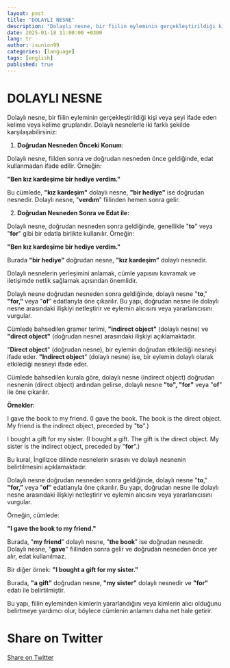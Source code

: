 ```yaml
---
layout: post
title: "DOLAYLI NESNE"
description: "Dolaylı nesne, bir fiilin eyleminin gerçekleştirildiği kişi veya şeyi ifade eden kelime veya kelime gruplarıdır."
date: 2025-01-18 11:00:00 +0300
lang: tr
author: isunion99
categories: [language]
tags: [english]
published: true
---
```



DOLAYLI NESNE
====== 


Dolaylı nesne, bir fiilin eyleminin gerçekleştirildiği kişi veya şeyi ifade eden kelime veya kelime gruplarıdır. Dolaylı nesnelerle iki farklı şekilde karşılaşabilirsiniz:

1. **Doğrudan Nesneden Önceki Konum**: 

Dolaylı nesne, fiilden sonra ve doğrudan nesneden önce geldiğinde, edat kullanmadan ifade edilir. Örneğin:

**"Ben kız kardeşime bir hediye verdim."**

Bu cümlede, **"kız kardeşim"** dolaylı nesne, **"bir hediye"** ise doğrudan nesnedir. Dolaylı nesne, "**verdım**" fiilinden hemen sonra gelir.



2. **Doğrudan Nesneden Sonra ve Edat ile:** 

Dolaylı nesne, doğrudan nesneden sonra geldiğinde, genellikle "**to**" veya "**for**" gibi bir edatla birlikte kullanılır. Örneğin:

**"Ben kız kardeşime bir hediye verdim."**

Burada **"bir hediye"** doğrudan nesne, **"kız kardeşim"** dolaylı nesnedir.

Dolaylı nesnelerin yerleşimini anlamak, cümle yapısını kavramak ve iletişimde netlik sağlamak açısından önemlidir.


Dolaylı nesne doğrudan nesneden sonra geldiğinde, dolaylı nesne "**to**," **"for,"** veya "**of**" edatlarıyla öne çıkarılır. Bu yapı, doğrudan nesne ile dolaylı nesne arasındaki ilişkiyi netleştirir ve eylemin alıcısını veya yararlanıcısını vurgular.

Cümlede bahsedilen gramer terimi, **"indirect object"** (dolaylı nesne) ve **"direct object"** (doğrudan nesne) arasındaki ilişkiyi açıklamaktadır.

"**Direct object**" (doğrudan nesne), bir eylemin doğrudan etkilediği nesneyi ifade eder. **"Indirect object**" (dolaylı nesne) ise, bir eylemin dolaylı olarak etkilediği nesneyi ifade eder.

Cümlede bahsedilen kurala göre, dolaylı nesne (indirect object) doğrudan nesnenin (direct object) ardından gelirse, dolaylı nesne **"to", "for"** veya "**of**" ile öne çıkarılır.

**Örnekler**:

I gave the book to my friend. (I gave the book. The book is the direct object. My friend is the indirect object, preceded by "**to**".)

I bought a gift for my sister. (I bought a gift. The gift is the direct object. My sister is the indirect object, preceded by "**for**".)

Bu kural, İngilizce dilinde nesnelerin sırasını ve dolaylı nesnenin belirtilmesini açıklamaktadır.


Dolaylı nesne doğrudan nesneden sonra geldiğinde, dolaylı nesne "**to**," **"for,"** veya "**of**" edatlarıyla öne çıkarılır. Bu yapı, doğrudan nesne ile dolaylı nesne arasındaki ilişkiyi netleştirir ve eylemin alıcısını veya yararlanıcısını vurgular.


Örneğin, cümlede:

**"I gave the book to my friend."**

Burada, "**my friend**" dolaylı nesne, "**the book**" ise doğrudan nesnedir. Dolaylı nesne, "**gave**" fiilinden sonra gelir ve doğrudan nesneden önce yer alır, edat kullanılmaz.

Bir diğer örnek: **"I bought a gift for my sister."**


Burada, **"a gift"** doğrudan nesne, **"my sister"** dolaylı nesnedir ve **"for"** edatı ile belirtilmiştir.

Bu yapı, fiilin eyleminden kimlerin yararlandığını veya kimlerin alıcı olduğunu belirtmeye yardımcı olur, böylece cümlenin anlamını daha net hale getirir.

<h1>Share on Twitter</h1>
<a href="https://twitter.com/intent/tweet?text={{ page.description | url_encode }}&url={{ site.url }}{{ page.url }}" target="_blank">Share on Twitter</a>




<script data-goatcounter="https://gg123.goatcounter.com/count"
    async src="//gc.zgo.at/count.js"></script>
